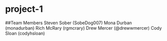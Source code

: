 # project-1
##Team Members
Steven Sober (SobeDog007)
Mona Durban (monadurban)
Rich McRary (rgmcrary)
Drew Mercer (@drewwmercer)
Cody Sloan (codyhsloan)
